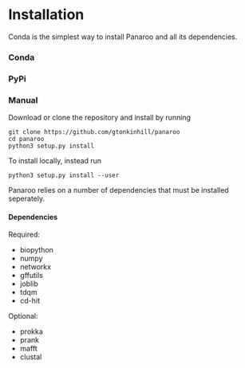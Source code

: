 # Installation

Conda is the simplest way to install Panaroo and all its dependencies.

### Conda

### PyPi

### Manual

Download or clone the repository and install by running
```
git clone https://github.com/gtonkinhill/panaroo
cd panaroo
python3 setup.py install
```

To install locally, instead run

```
python3 setup.py install --user
```

Panaroo relies on a number of dependencies that must be installed seperately.

#### Dependencies
Required:
* biopython
* numpy
* networkx
* gffutils
* joblib
* tdqm
* cd-hit

Optional:
* prokka
* prank
* mafft
* clustal
